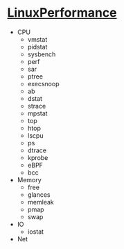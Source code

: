 # [LinuxPerformance](https://github.com/junxnone/tmdkg/issues/9)
- CPU
  - vmstat
  - pidstat
  - sysbench
  - perf
  - sar
  - ptree
  - execsnoop
  - ab
  - dstat
  - strace
  - mpstat
  - top
  - htop
  - lscpu
  - ps
  - dtrace
  - kprobe
  - eBPF
  - bcc
- Memory
  - free
  - glances
  - memleak
  - pmap
  - swap
- IO
  - iostat
- Net
